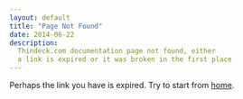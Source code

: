 ```yaml
---
layout: default
title: "Page Not Found"
date: 2014-06-22
description:
  Thindeck.com documentation page not found, either
  a link is expired or it was broken in the first place
---
```


Perhaps the link you have is expired. Try to start
from [home](/).
